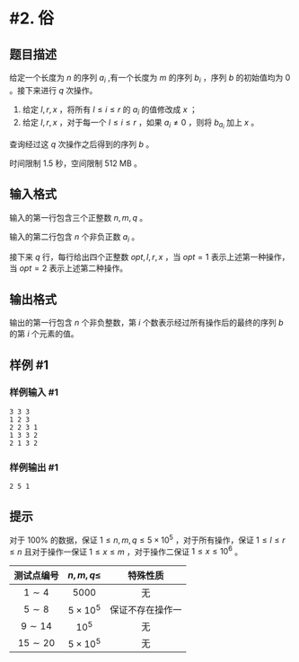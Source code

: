# #2. 俗

## 题目描述

给定一个长度为 $n$ 的序列 $a_i$ ,有一个长度为 $m$ 的序列 $b_i$ ，序列 $b$ 的初始值均为 $0$ 。接下来进行 $q$ 次操作。

1. 给定 $l,r,x$ ，将所有 $l \leq i \leq r$ 的 $a_i$ 的值修改成 $x$ ；
2. 给定 $l,r,x$ ，对于每一个 $l \leq i \leq r$ ，如果 $a_i \not = 0$ ，则将 $b_{a_i}$ 加上 $x$ 。

查询经过这 $q$ 次操作之后得到的序列 $b$ 。

时间限制 1.5 秒，空间限制 512 MB 。

## 输入格式

输入的第一行包含三个正整数 $n,m,q$ 。

输入的第二行包含 $n$ 个非负正数 $a_i$ 。

接下来 $q$ 行，每行给出四个正整数 $opt,l,r,x$ ，当 $opt=1$ 表示上述第一种操作，当 $opt=2$ 表示上述第二种操作。

## 输出格式

输出的第一行包含 $n$ 个非负整数，第 $i$ 个数表示经过所有操作后的最终的序列 $b$ 的第 $i$ 个元素的值。

## 样例 #1

### 样例输入 #1

```
3 3 3
1 2 3
2 2 3 1
1 3 3 2
2 1 3 2
```

### 样例输出 #1

```
2 5 1
```

## 提示

对于 $100\%$ 的数据，保证 $1 \leq n , m , q \leq 5 \times 10^{5}$ ，对于所有操作，保证 $1 \leq l \leq r \leq n$ 且对于操作一保证 $1 \leq x \leq m$ ，对于操作二保证 $1 \leq x \leq 10^{6}$ 。

| 测试点编号 | $n , m , q \leq$ |     特殊性质     | 
| :----------: | :--: | :------------------: |
|      $1 \sim 4$      | $5000$ |        无       |  
|      $5 \sim 8$      | $5 \times 10^{5}$ | 保证不存在操作一 |  
|      $9 \sim 14$      | $10^{5}$ |        无 |
|      $15 \sim 20$      | $5 \times 10^{5}$ |        无        |
